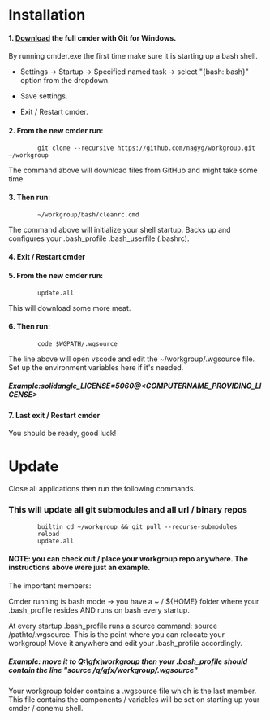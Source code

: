 Installation
============

#### 1. [Download](https://cmder.net) the full cmder with Git for Windows. 

 By running cmder.exe the first time make sure it is starting up a bash shell.
 
 - Settings -> Startup -> Specified named task -> select "{bash::bash}" option from the dropdown.
 
 - Save settings.
 
 - Exit / Restart cmder.
 
#### 2. From the new cmder run:
            git clone --recursive https://github.com/nagyg/workgroup.git ~/workgroup
            
The command above will download files from GitHub and might take some time.

#### 3. Then run:
            ~/workgroup/bash/cleanrc.cmd

The command above will initialize your shell startup.  Backs up and configures your .bash_profile .bash_userfile (.bashrc).

#### 4. Exit / Restart cmder
#### 5. From the new cmder run:
            update.all
            
This will download some more meat.

#### 6. Then run: 
            code $WGPATH/.wgsource
            
The line above will open vscode and edit the ~/workgroup/.wgsource file. 
Set up the environment variables here if it's needed.

##### Example:solidangle_LICENSE=5060@<COMPUTERNAME_PROVIDING_LICENSE> 

            
#### 7. Last exit / Restart cmder

You should be ready, good luck! 




Update
======
Close all applications then run the following commands.
### This will update all git submodules and all url / binary repos
            builtin cd ~/workgroup && git pull --recurse-submodules
            reload
            update.all




#### NOTE: you can check out / place your workgroup repo anywhere. The instructions above were just an example.

The important members: 

Cmder running is bash mode -> you have a ~ / ${HOME} folder where your .bash_profile resides AND runs on bash every startup.

At every startup .bash_profile runs a source command: source /pathto/.wgsource.
This is the point where you can relocate your workgroup! Move it anywhere and edit your .bash_profile accordingly.

##### Example: move it to Q:\gfx\workgroup then your .bash_profile should contain the line "source /q/gfx/workgroup/.wgsource"

Your workgroup folder contains a .wgsource file which is the last member.
This file contains the components / variables will be set on starting up your cmder / conemu shell.
 

